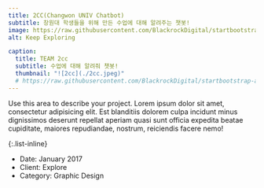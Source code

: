 ```yaml
---
title: 2CC(Changwon UNIV Chatbot)
subtitle: 창원대 학생들을 위해 만든 수업에 대해 알려주는 챗봇!
image: https://raw.githubusercontent.com/BlackrockDigital/startbootstrap-agency/master/src/assets/img/portfolio/02-full.jpg
alt: Keep Exploring

caption:
  title: TEAM 2cc
  subtitle: 수업에 대해 알려줘 챗봇!
  thumbnail: "![2cc](./2cc.jpeg)"
  # https://raw.githubusercontent.com/BlackrockDigital/startbootstrap-agency/master/src/assets/img/portfolio/02-thumbnail.jpg
---
```


Use this area to describe your project. Lorem ipsum dolor sit amet, consectetur adipisicing elit. Est blanditiis dolorem culpa incidunt minus dignissimos deserunt repellat aperiam quasi sunt officia expedita beatae cupiditate, maiores repudiandae, nostrum, reiciendis facere nemo!

{:.list-inline}

- Date: January 2017
- Client: Explore
- Category: Graphic Design
